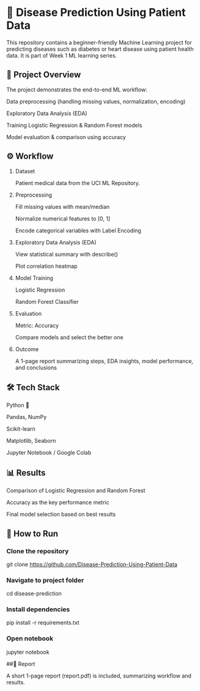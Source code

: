 # 🧬 Disease Prediction Using Patient Data

This repository contains a beginner-friendly Machine Learning project for predicting diseases such as diabetes or heart disease using patient health data. It is part of Week 1 ML learning series.

## 📌 Project Overview

The project demonstrates the end-to-end ML workflow:

Data preprocessing (handling missing values, normalization, encoding)

Exploratory Data Analysis (EDA)

Training Logistic Regression & Random Forest models

Model evaluation & comparison using accuracy

## ⚙️ Workflow

1. Dataset

    Patient medical data from the UCI ML Repository.

2. Preprocessing

    Fill missing values with mean/median

    Normalize numerical features to [0, 1]

    Encode categorical variables with Label Encoding

3. Exploratory Data Analysis (EDA)

    View statistical summary with describe()

    Plot correlation heatmap

4. Model Training

    Logistic Regression

    Random Forest Classifier

5. Evaluation

    Metric: Accuracy

    Compare models and select the better one

6. Outcome

    A 1-page report summarizing steps, EDA insights, model performance, and conclusions

## 🛠️ Tech Stack

Python 🐍

Pandas, NumPy

Scikit-learn

Matplotlib, Seaborn

Jupyter Notebook / Google Colab

## 📊 Results

Comparison of Logistic Regression and Random Forest

Accuracy as the key performance metric

Final model selection based on best results

## 🚀 How to Run
### Clone the repository
git clone https://github.com/Disease-Prediction-Using-Patient-Data

### Navigate to project folder
cd disease-prediction

### Install dependencies
pip install -r requirements.txt

### Open notebook
jupyter notebook

##📄 Report

A short 1-page report (report.pdf) is included, summarizing workflow and results.
